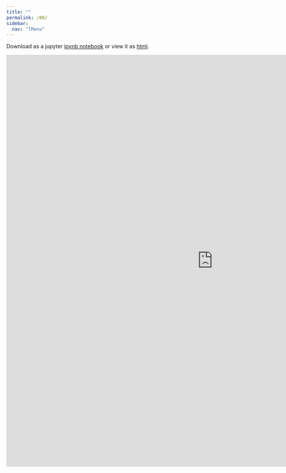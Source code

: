 ```yaml
---
title: ""
permalink: /00/
sidebar:
  nav: "lMenu"
---
```


Download as a jupyter [ipynb notebook](https://datascience-intro.github.io/1MS041-2020/lectures/06.ipynb) or view it as [html](https://datascience-intro.github.io/1MS041-2020/lectures/06.html).

<iframe src="https://datascience-intro.github.io/1MS041-2020/lectures/06.html" width="1080" height="1080" frameborder="0"></iframe>
